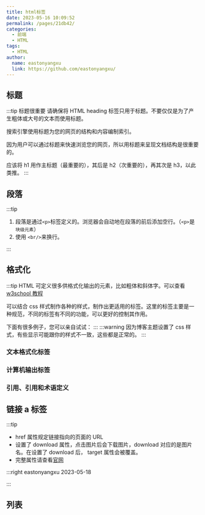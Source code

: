 ```yaml
---
title: html标签
date: 2023-05-16 10:09:52
permalink: /pages/21db42/
categories:
  - 前端
  - HTML
tags:
  - HTML
author:
  name: eastonyangxu
  link: https://github.com/eastonyangxu/
---
```


## 标题

:::tip 标题很重要
请确保将 HTML heading 标签只用于标题。不要仅仅是为了产生粗体或大号的文本而使用标题。

搜索引擎使用标题为您的网页的结构和内容编制索引。

因为用户可以通过标题来快速浏览您的网页，所以用标题来呈现文档结构是很重要的。

应该将 h1 用作主标题（最重要的），其后是 h2（次重要的），再其次是 h3，以此类推。
:::
<html-label-title/>

## 段落

:::tip

1. 段落是通过`<p>`标签定义的。浏览器会自动地在段落的前后添加空行。（`<p>`是`块级元素`）
2. 使用 `<br/>`来换行。

:::
<html-label-p/>

## 格式化

:::tip
HTML 可定义很多供格式化输出的元素，比如粗体和斜体字。可以查看 [w3school 教程](https://www.w3school.com.cn/html/html_formatting.asp)

可以结合 css 样式制作各种的样式，制作出更适用的标签。这里的标签主要是一种规范，不同的标签有不同的功能，可以更好的控制其作用。

下面有很多例子，您可以亲自试试：
:::
:::warning
因为博客主题设置了 css 样式，有些显示可能跟你的样式不一致，这些都是正常的。
:::

### 文本格式化标签

<html-label-format1/>

### 计算机输出标签

<html-label-format2/>

### 引用、引用和术语定义

<html-label-format3/>

## 链接 a 标签

:::tip

- href 属性规定链接指向的页面的 URL
- 设置了 download 属性，点击图片后会下载图片，download 对应的是图片名。在设置了 download 后， target 属性会被覆盖。
- 完整属性请查看[官网](https://www.w3school.com.cn/tags/tag_a.asp)

:::right
eastonyangxu 2023-05-18

:::

<html-label-a/>

## 列表

<html-label-list/>
